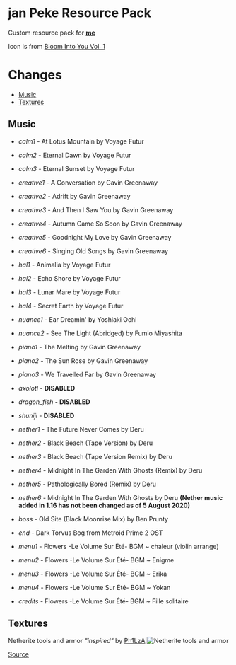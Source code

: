 # jan Peke Resource Pack
 Custom resource pack for [**me**](https://www.youtube.com/bittorn)
 
 Icon is from [Bloom Into You Vol. 1](https://myanimelist.net/manga/88660/Yagate_Kimi_ni_Naru)

# Changes
* [Music](#music)
* [Textures](#textures)

## Music
 - *calm1* - At Lotus Mountain by Voyage Futur
 - *calm2* - Eternal Dawn by Voyage Futur
 - *calm3* - Eternal Sunset by Voyage Futur
 - *creative1* - A Conversation by Gavin Greenaway
 - *creative2* - Adrift by Gavin Greenaway
 - *creative3* - And Then I Saw You by Gavin Greenaway
 - *creative4* - Autumn Came So Soon by Gavin Greenaway
 - *creative5* - Goodnight My Love by Gavin Greenaway
 - *creative6* - Singing Old Songs by Gavin Greenaway
 - *hal1* - Animalia by Voyage Futur
 - *hal2* - Echo Shore by Voyage Futur
 - *hal3* - Lunar Mare by Voyage Futur
 - *hal4* - Secret Earth by Voyage Futur
 - *nuance1* - Ear Dreamin' by Yoshiaki Ochi
 - *nuance2* - See The Light (Abridged) by Fumio Miyashita
 - *piano1* - The Melting by Gavin Greenaway
 - *piano2* - The Sun Rose by Gavin Greenaway
 - *piano3* - We Travelled Far by Gavin Greenaway

 - *axolotl* - **DISABLED**
 - *dragon_fish* - **DISABLED**
 - *shuniji* - **DISABLED**
 
 - *nether1* - The Future Never Comes by Deru
 - *nether2* - Black Beach (Tape Version) by Deru
 - *nether3* - Black Beach (Tape Version Remix) by Deru
 - *nether4* - Midnight In The Garden With Ghosts (Remix) by Deru
 - *nether5* - Pathologically Bored (Remix) by Deru
 - *nether6* - Midnight In The Garden With Ghosts by Deru
 **(Nether music added in 1.16 has not been changed as of 5 August 2020)**

 - *boss* - Old Site (Black Moonrise Mix) by Ben Prunty
 - *end* - Dark Torvus Bog from Metroid Prime 2 OST

 - *menu1* - Flowers -Le Volume Sur Été- BGM ~ chaleur (violin arrange)
 - *menu2* - Flowers -Le Volume Sur Été- BGM ~ Enigme
 - *menu3* - Flowers -Le Volume Sur Été- BGM ~ Erika
 - *menu4* - Flowers -Le Volume Sur Été- BGM ~ Yokan
 - *credits* - Flowers -Le Volume Sur Été- BGM ~ Fille solitaire

## Textures

 Netherite tools and armor *"inspired"* by [Ph1LzA](https://www.youtube.com/Ph1LzA)
 ![Netherite tools and armor](https://preview.redd.it/b11offqsoed51.png?width=1081&format=png&auto=webp&s=cca499c4562c5af874dd611dd23d32486c3a9185)

 [Source](https://www.reddit.com/r/Philza/comments/hysj9f/ph1lzas_netherite/)